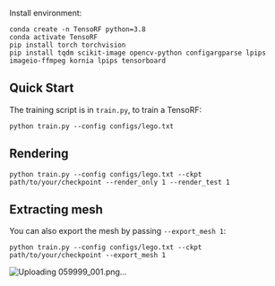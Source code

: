 
Install environment:
```
conda create -n TensoRF python=3.8
conda activate TensoRF
pip install torch torchvision
pip install tqdm scikit-image opencv-python configargparse lpips imageio-ffmpeg kornia lpips tensorboard
```

## Quick Start
The training script is in `train.py`, to train a TensoRF:

```
python train.py --config configs/lego.txt
```

## Rendering

```
python train.py --config configs/lego.txt --ckpt path/to/your/checkpoint --render_only 1 --render_test 1 
```

## Extracting mesh
You can also export the mesh by passing `--export_mesh 1`:
```
python train.py --config configs/lego.txt --ckpt path/to/your/checkpoint --export_mesh 1
```


![Uploading 059999_001.png…]()

